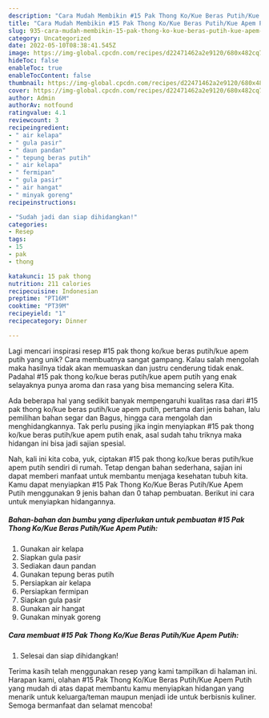 ```yaml
---
description: "Cara Mudah Membikin #15 Pak Thong Ko/Kue Beras Putih/Kue Apem Putih yang Lezat"
title: "Cara Mudah Membikin #15 Pak Thong Ko/Kue Beras Putih/Kue Apem Putih yang Lezat"
slug: 935-cara-mudah-membikin-15-pak-thong-ko-kue-beras-putih-kue-apem-putih-yang-lezat
category: Uncategorized
date: 2022-05-10T08:38:41.545Z
image: https://img-global.cpcdn.com/recipes/d22471462a2e9120/680x482cq70/15-pak-thong-kokue-beras-putihkue-apem-putih-foto-resep-utama.jpg
hideToc: false
enableToc: true
enableTocContent: false
thumbnail: https://img-global.cpcdn.com/recipes/d22471462a2e9120/680x482cq70/15-pak-thong-kokue-beras-putihkue-apem-putih-foto-resep-utama.jpg
cover: https://img-global.cpcdn.com/recipes/d22471462a2e9120/680x482cq70/15-pak-thong-kokue-beras-putihkue-apem-putih-foto-resep-utama.jpg
author: Admin
authorAv: notfound
ratingvalue: 4.1
reviewcount: 3
recipeingredient:
- " air kelapa"
- " gula pasir"
- " daun pandan"
- " tepung beras putih"
- " air kelapa"
- " fermipan"
- " gula pasir"
- " air hangat"
- " minyak goreng"
recipeinstructions:

- "Sudah jadi dan siap dihidangkan!"
categories:
- Resep
tags:
- 15
- pak
- thong

katakunci: 15 pak thong 
nutrition: 211 calories
recipecuisine: Indonesian
preptime: "PT16M"
cooktime: "PT39M"
recipeyield: "1"
recipecategory: Dinner

---
```





Lagi mencari inspirasi resep #15 pak thong ko/kue beras putih/kue apem putih yang unik? Cara membuatnya sangat gampang. Kalau salah mengolah maka hasilnya tidak akan memuaskan dan justru cenderung tidak enak. Padahal #15 pak thong ko/kue beras putih/kue apem putih yang enak selayaknya punya aroma dan rasa yang bisa memancing selera Kita.





Ada beberapa hal yang sedikit banyak mempengaruhi kualitas rasa dari #15 pak thong ko/kue beras putih/kue apem putih, pertama dari jenis bahan, lalu pemilihan bahan segar dan Bagus, hingga cara mengolah dan menghidangkannya. Tak perlu pusing jika ingin menyiapkan #15 pak thong ko/kue beras putih/kue apem putih enak,      asal sudah tahu triknya maka hidangan ini bisa jadi sajian spesial.





















Nah, kali ini kita coba, yuk, ciptakan #15 pak thong ko/kue beras putih/kue apem putih sendiri di rumah. Tetap dengan bahan sederhana, sajian ini dapat memberi manfaat untuk membantu menjaga kesehatan tubuh kita. Kamu dapat menyiapkan #15 Pak Thong Ko/Kue Beras Putih/Kue Apem Putih menggunakan 9 jenis bahan dan 0 tahap pembuatan. Berikut ini cara untuk menyiapkan hidangannya.

<!--inarticleads1-->

##### Bahan-bahan dan bumbu yang diperlukan untuk pembuatan #15 Pak Thong Ko/Kue Beras Putih/Kue Apem Putih:

1. Gunakan  air kelapa
1. Siapkan  gula pasir
1. Sediakan  daun pandan
1. Gunakan  tepung beras putih
1. Persiapkan  air kelapa
1. Persiapkan  fermipan
1. Siapkan  gula pasir
1. Gunakan  air hangat
1. Gunakan  minyak goreng




<!--inarticleads2-->

##### Cara membuat #15 Pak Thong Ko/Kue Beras Putih/Kue Apem Putih:


1. Selesai dan siap dihidangkan!



Terima kasih telah menggunakan resep yang kami tampilkan di halaman ini. Harapan kami, olahan #15 Pak Thong Ko/Kue Beras Putih/Kue Apem Putih yang mudah di atas dapat membantu kamu menyiapkan hidangan yang menarik untuk keluarga/teman maupun menjadi ide untuk berbisnis kuliner. Semoga bermanfaat dan selamat mencoba!
